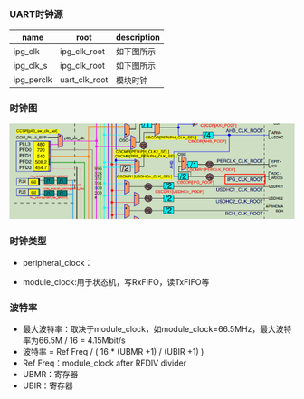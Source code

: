 ### UART时钟源
|name|root|description|
|--------|-----|--------------|
|ipg_clk|ipg_clk_root|如下图所示|
|ipg_clk_s|ipg_clk_root|如下图所示|
|ipg_perclk|uart_clk_root|模块时钟|

### 时钟图

![img](./img/uart_clk.png "uart_clk")



### 时钟类型

- peripheral_clock：

- module_clock:用于状态机，写RxFIFO，读TxFIFO等

### 波特率

- 最大波特率：取决于module_clock，如module_clock=66.5MHz，最大波特率为66.5M / 16 = 4.15Mbit/s
- 波特率 = Ref Freq / ( 16 * (UBMR +1) / (UBIR +1) )
- Ref Freq：module_clock after RFDIV divider
- UBMR：寄存器
- UBIR：寄存器